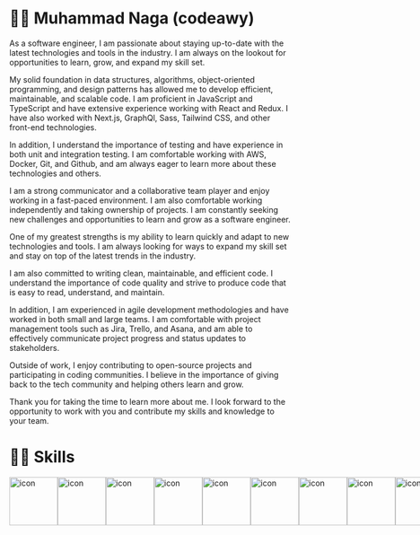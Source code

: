 <!-- <p align="center">
<a href="https://git.io/typing-svg"><img src="https://readme-typing-svg.demolab.com?font=Fira+Code&pause=1000&width=435&lines=Muhammad+Naja+-+Software+Engineer;%2B5+Years+of+coding+Experience+;Always+learning+new+things" alt="Typing SVG" /></a>
  

</p> -->

<!-- Social icons section -->
<!-- <p align="center">
  <a href="https://www.youtube.com/@codeawy"><img width="32px" alt="Youtube" title="Youtube" src="https://i.imgur.com/lJdUxn6.png"/></a>
  &#8287;&#8287;&#8287;&#8287;&#8287;
  <a href="https://twitter.com/DenverCoder1"><img width="32px" alt="Twitter" title="Twitter" src="https://i.imgur.com/3YU1CER.png"/></a>
  &#8287;&#8287;&#8287;&#8287;&#8287;
  <a href="https://www.codeawy.com/" alt="Discord" title="Dev Pro Tips Discord Server"><img width="32px" src="https://i.imgur.com/JU4wMxu.png"/></a>
  &#8287;&#8287;&#8287;&#8287;&#8287;
</p>

<br/> -->

# 👩‍💻 Muhammad Naga (codeawy)

As a software engineer, I am passionate about staying up-to-date with the latest technologies and tools in the industry. I am always on the lookout for opportunities to learn, grow, and expand my skill set.

My solid foundation in data structures, algorithms, object-oriented programming, and design patterns has allowed me to develop efficient, maintainable, and scalable code. I am proficient in JavaScript and TypeScript and have extensive experience working with React and Redux. I have also worked with Next.js, GraphQl, Sass, Tailwind CSS, and other front-end technologies.

In addition, I understand the importance of testing and have experience in both unit and integration testing. I am comfortable working with AWS, Docker, Git, and Github, and am always eager to learn more about these technologies and others.

I am a strong communicator and a collaborative team player and enjoy working in a fast-paced environment. I am also comfortable working independently and taking ownership of projects. I am constantly seeking new challenges and opportunities to learn and grow as a software engineer.

One of my greatest strengths is my ability to learn quickly and adapt to new technologies and tools. I am always looking for ways to expand my skill set and stay on top of the latest trends in the industry.

I am also committed to writing clean, maintainable, and efficient code. I understand the importance of code quality and strive to produce code that is easy to read, understand, and maintain.

In addition, I am experienced in agile development methodologies and have worked in both small and large teams. I am comfortable with project management tools such as Jira, Trello, and Asana, and am able to effectively communicate project progress and status updates to stakeholders.

Outside of work, I enjoy contributing to open-source projects and participating in coding communities. I believe in the importance of giving back to the tech community and helping others learn and grow.

Thank you for taking the time to learn more about me. I look forward to the opportunity to work with you and contribute my skills and knowledge to your team.

# 🤹‍♀️ Skills

<div style="display: flex; align-items: flex-start;"><img src="https://techstack-generator.vercel.app/js-icon.svg" alt="icon" width="86" height="86" /><img src="https://techstack-generator.vercel.app/ts-icon.svg" alt="icon" width="86" height="86" /><img src="https://techstack-generator.vercel.app/react-icon.svg" alt="icon" width="86" height="86" /><img src="https://techstack-generator.vercel.app/redux-icon.svg" alt="icon" width="86" height="86" /><img src="https://techstack-generator.vercel.app/sass-icon.svg" alt="icon" width="86" height="86" /><img src="https://techstack-generator.vercel.app/webpack-icon.svg" alt="icon" width="86" height="86" /><img src="https://techstack-generator.vercel.app/gatsby-icon.svg" alt="icon" width="86" height="86" /><img src="https://techstack-generator.vercel.app/jest-icon.svg" alt="icon" width="86" height="86" /><img src="https://techstack-generator.vercel.app/eslint-icon.svg" alt="icon" width="86" height="86" /><img src="https://techstack-generator.vercel.app/github-icon.svg" alt="icon" width="86" height="86" /><img src="https://techstack-generator.vercel.app/docker-icon.svg" alt="icon" width="86" height="86" /><img src="https://techstack-generator.vercel.app/aws-icon.svg" alt="icon" width="86" height="86" /><img src="https://techstack-generator.vercel.app/restapi-icon.svg" alt="icon" width="86" height="86" /></div>

